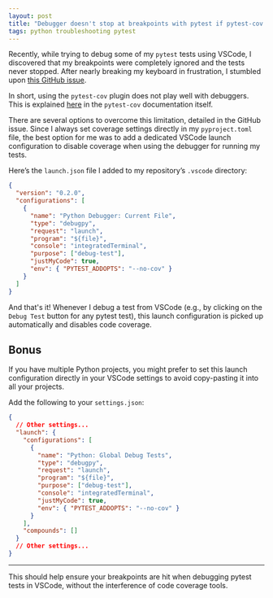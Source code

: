 ```yaml
---
layout: post
title: "Debugger doesn't stop at breakpoints with pytest if pytest-cov is used"
tags: python troubleshooting pytest
---
```


Recently, while trying to debug some of my `pytest` tests using VSCode, I discovered that my breakpoints were completely ignored and the tests never stopped. After nearly breaking my keyboard in frustration, I stumbled upon [this GitHub issue](https://github.com/microsoft/vscode-python/issues/693).

In short, using the `pytest-cov` plugin does not play well with debuggers. This is explained [here](https://pytest-cov.readthedocs.io/en/latest/debuggers.html) in the `pytest-cov` documentation itself.

There are several options to overcome this limitation, detailed in the GitHub issue. Since I always set coverage settings directly in my `pyproject.toml` file, the best option for me was to add a dedicated VSCode launch configuration to disable coverage when using the debugger for running my tests.

Here’s the `launch.json` file I added to my repository’s `.vscode` directory:

```json
{
  "version": "0.2.0",
  "configurations": [
    {
      "name": "Python Debugger: Current File",
      "type": "debugpy",
      "request": "launch",
      "program": "${file}",
      "console": "integratedTerminal",
      "purpose": ["debug-test"],
      "justMyCode": true,
      "env": { "PYTEST_ADDOPTS": "--no-cov" }
    }
  ]
}
```

And that's it! Whenever I debug a test from VSCode (e.g., by clicking on the `Debug Test` button for any pytest test), this launch configuration is picked up automatically and disables code coverage.

## Bonus

If you have multiple Python projects, you might prefer to set this launch configuration directly in your VSCode settings to avoid copy-pasting it into all your projects.

Add the following to your `settings.json`:

```json
{
  // Other settings...
  "launch": {
    "configurations": [
      {
        "name": "Python: Global Debug Tests",
        "type": "debugpy",
        "request": "launch",
        "program": "${file}",
        "purpose": ["debug-test"],
        "console": "integratedTerminal",
        "justMyCode": true,
        "env": { "PYTEST_ADDOPTS": "--no-cov" }
      }
    ],
    "compounds": []
  }
  // Other settings...
}
```

---

This should help ensure your breakpoints are hit when debugging pytest tests in VSCode, without the interference of code coverage tools.
